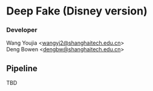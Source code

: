 # Deep Fake (Disney version)
### Developer    
Wang Youjia \<wangyj2@shanghaitech.edu.cn\>   
Deng Bowen \<dengbw@shanghaitech.edu.cn\>    

## Pipeline

TBD